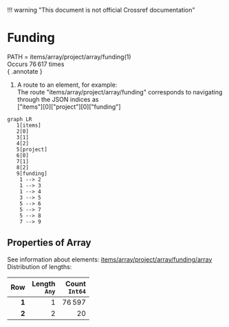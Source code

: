 !!! warning "This document is not official Crossref documentation"
# Funding
PATH = items/array/project/array/funding(1)  
Occurs 76 617 times  
{ .annotate }

1. A route to an element, for example:  
   The route "items/array/project/array/funding" corresponds to navigating through the JSON indices as  
   ["items"][0]["project"][0]["funding"]  

```mermaid
graph LR
   1[items]
   2[0]
   3[1]
   4[2]
   5[project]
   6[0]
   7[1]
   8[2]
   9[funding]
    1 --> 2
    1 --> 3
    1 --> 4
    3 --> 5
    5 --> 6
    5 --> 7
    5 --> 8
    7 --> 9
```


## Properties of Array
See information about elements: [items/array/project/array/funding/array](array/index.md)  
Distribution of lengths:  

| **Row** | **Length**<br>`Any` | **Count**<br>`Int64` |
|--------:|--------------------:|---------------------:|
| **1**   | 1                   | 76 597               |
| **2**   | 2                   | 20                   |

